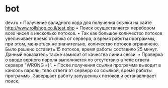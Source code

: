 # bot
dev.ru
• Получение валидного кода для получения ссылки на сайте http://www.rollshop.co.il/test.php
• Поиск осуществляется перебором всех чисел в несколько потоков. 
• Так как большое количество потоков увеличивает время отклика от сервера, а время работы программы, при этом, меняеться не значительно, количество потоков ограничено. Было решено оставить 15 потоков, время работы составило 25 минут. Данный показатель также замисит от качества линии связи. 
• Проверка о вводе верного пароля выполняется по отсутствию в теле ответа сервера "WRONG =)".
• После получения ссылки программа выводит в кансоль пароль, тело ответа от серверр со ссылкой, время работы программы. Завершает работу запушенных потоков и останавливает поиск.

